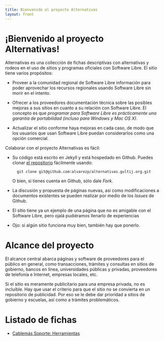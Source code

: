 ```yaml
---
title: Bienvenido al proyecto Alternativas
layout: front
---
```


# ¡Bienvenido al proyecto Alternativas!

Alternativas es una collección de fichas descriptivas con alternativas y rodeos en el uso de sitios y programas oficiales con Software Libre. El sitio tiene varios propósitos:

* Proveer a la comunidad regional de Software Libre información para poder aprovechar los recursos regionales usando Software Libre sin morir en el intento.

* Ofrecer a los proveedores documentación técnica sobre las posibles mejoras a sus sitios en cuanto a su relación con Software Libre. El concepto es que *programar para Software Libre es prácticamente una garantía de portabilidad (incluso para Windows y Mac OS X)*.

* Actualizar el sitio conforme haya mejoras en cada caso, de modo que los usuarios que usan Software Libre puedan considerarlos como una opción comercial.

Colaborar con el proyecto Alternativas es fácil:

* Su código está escrito en Jekyll y está hospedado en Github. Puedes clonar [el repositorio](http://www.github.com/alvarezp/alternativas.gultij.org/) fácilmente usando:

		git clone git@github.com:alvarezp/alternativas.gultij.org.git

  O bien, si tienes cuenta en Github, sólo dale *Fork*.

* La discusión y propuesta de páginas nuevas, así como modificaciones a documentos existentes se pueden realizar por medio de los *Issues* de Github.

* El sitio tiene ya un ejemplo de una página que no es amigable con el Software Libre, pero ojalá pudiéramos llenarlo de experiencias

* Ojo: si algún sitio funciona muy bien, también hay que ponerlo.

# Alcance del proyecto

El alcance central abarca páginas y software de proveedores para el público en general, como transacciones, trámites y consultas en sitios de gobierno, bancos en línea, universidades públicas y privadas, proveedores de telefonía e Internet, empresas locales, etc.

Si el sitio es meramente publicitario para una empresa privada, no es incluíble. Hay que usar el criterio para que el sitio no se convierta en un repositorio de publicidad. Por eso se le debe dar prioridad a sitios de gobierno y escuelas, así como a trámites problemáticos.

# Listado de fichas

<ul>
	<li><a href="cablemas/soporte/herramientas/">Cablemás Soporte: Herramientas</a></li>
</ul>
